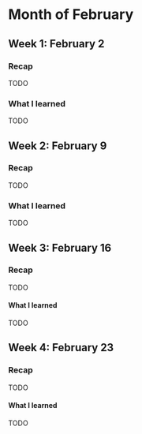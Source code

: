 # Month of February

## Week 1: February 2

### Recap

TODO

### What I learned

TODO

## Week 2: February 9

### Recap

TODO

### What I learned

TODO

## Week 3: February 16

### Recap

TODO

#### What I learned

TODO

## Week 4: February 23

### Recap

TODO

#### What I learned

TODO

